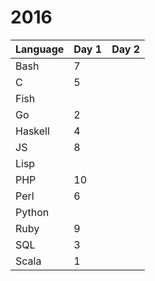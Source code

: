 # 2016

| Language | Day 1 | Day 2 |
|---|---|---|
|Bash| 7 | |
|C| 5 | |
|Fish| | |
|Go| 2 | |
|Haskell| 4 | |
|JS| 8 | |
|Lisp| | |
|PHP| 10 | |
|Perl| 6 | |
|Python| | |
|Ruby| 9 | |
|SQL| 3 | |
|Scala| 1 | |
